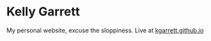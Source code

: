 # Kelly Garrett
My personal website, excuse the sloppiness. Live at <a href="kgarrett.github.io">kgarrett.github.io</a>

